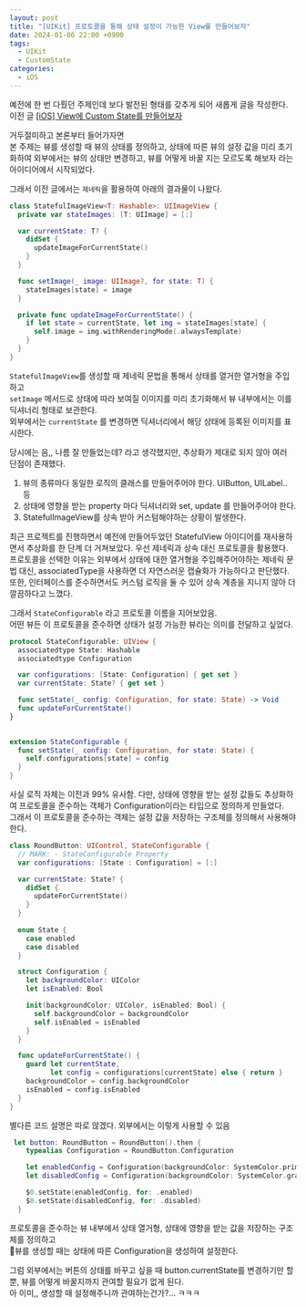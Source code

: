```yaml
---
layout: post
title: "[UIKit] 프로토콜을 통해 상태 설정이 가능한 View를 만들어보자"
date: 2024-01-06 22:00 +0900
tags:
  - UIKit
  - CustomState
categories:
  - iOS
---
```

예전에 한 번 다뤘던 주제인데 보다 발전된 형태를 갖추게 되어 새롭게 글을 작성한다.   
이전 글 [[iOS] View에 Custom State를 만들어보자](https://walkerhilla.github.io/posts/UIKit-Custom-State-View/)

거두절미하고 본론부터 들어가자면   
본 주제는 뷰를 생성할 때 뷰의 상태를 정의하고, 상태에 따른 뷰의 설정 값을 미리 초기화하여
외부에서는 뷰의 상태만 변경하고, 뷰를 어떻게 바꿀 지는 모르도록 해보자 라는 아이디어에서 시작되었다.

그래서 이전 글에서는 `제네릭`을 활용하여 아래의 결과물이 나왔다.
```swift
class StatefulImageView<T: Hashable>: UIImageView {
  private var stateImages: [T: UIImage] = [:]

  var currentState: T? {
    didSet {
      updateImageForCurrentState()
    }
  }

  func setImage(_ image: UIImage?, for state: T) {
    stateImages[state] = image
  }

  private func updateImageForCurrentState() {
    if let state = currentState, let img = stateImages[state] {
      self.image = img.withRenderingMode(.alwaysTemplate)
    }
  }
}
```

`StatefulImageView`를 생성할 때 제네릭 문법을 통해서 상태를 열거한 열거형을 주입하고   
`setImage` 메서드로 상태에 따라 보여질 이미지를 미리 초기화해서 뷰 내부에서는 이를 딕셔너리 형태로 보관한다.   
외부에서는 `currentState` 를 변경하면 딕셔너리에서 해당 상태에 등록된 이미지를 표시한다.

당시에는 음,, 나름 잘 만들었는데? 라고 생각했지만, 추상화가 제대로 되지 않아 여러 단점이 존재했다.
1. 뷰의 종류마다 동일한 로직의 클래스를 만들어주어야 한다. UIButton, UILabel.. 등
2. 상태에 영향을 받는 property 마다 딕셔너리와 set, update 를 만들어주어야 한다.
3. StatefulImageView를 상속 받아 커스텀해야하는 상황이 발생한다.

최근 프로젝트를 진행하면서 예전에 만들어두었던 StatefulView 아이디어를 재사용하면서 추상화를 한 단계 더 거쳐보았다.
우선 제네릭과 상속 대신 프로토콜을 활용했다. 프로토콜을 선택한 이유는 외부에서 상태에 대한 열거형을 주입해주어야하는 제네릭 문법 대신, associatedType을 사용하면 더 자연스러운 캡슐화가 가능하다고 판단했다. 또한, 인터페이스를 준수하면서도 커스텀 로직을 둘 수 있어 상속 계층을 지니지 않아 더 깔끔하다고 느꼈다.

그래서 `StateConfigurable` 라고 프로토콜 이름을 지어보았음.   
어떤 뷰든 이 프로토콜을 준수하면 상태가 설정 가능한 뷰라는 의미를 전달하고 싶었다.

```swift
protocol StateConfigurable: UIView {
  associatedtype State: Hashable
  associatedtype Configuration

  var configurations: [State: Configuration] { get set }
  var currentState: State? { get set }

  func setState(_ config: Configuration, for state: State) -> Void
  func updateForCurrentState()
}
  

extension StateConfigurable {
  func setState(_ config: Configuration, for state: State) {
    self.configurations[state] = config
  }
}
```

사실 로직 자체는 이전과 99% 유사함. 다만, 상태에 영향을 받는 설정 값들도 추상화하여 프로토콜을 준수하는 객체가 Configuration이라는 타입으로 정의하게 만들었다.   
그래서 이 프로토콜을 준수하는 객체는 설정 값을 저장하는 구조체를 정의해서 사용해야 한다.


```swift
class RoundButton: UIControl, StateConfigurable {
  // MARK: - StateConfigurable Property
  var configurations: [State : Configuration] = [:]

  var currentState: State? {
    didSet {
      updateForCurrentState()
    }
  }
  
  enum State {
    case enabled
    case disabled
  }

  struct Configuration {
    let backgroundColor: UIColor
    let isEnabled: Bool

    init(backgroundColor: UIColor, isEnabled: Bool) {
      self.backgroundColor = backgroundColor
      self.isEnabled = isEnabled
    }
  }

  func updateForCurrentState() {
    guard let currentState,
          let config = configurations[currentState] else { return }
    backgroundColor = config.backgroundColor
    isEnabled = config.isEnabled
  }
}
```

별다른 코드 설명은 따로 않겠다. 외부에서는 이렇게 사용할 수 있음

```swift
 let button: RoundButton = RoundButton().then {
    typealias Configuration = RoundButton.Configuration

    let enabledConfig = Configuration(backgroundColor: SystemColor.primaryNormal.uiColor, isEnabled: true)
    let disabledConfig = Configuration(backgroundColor: SystemColor.gray300.uiColor, isEnabled: false)

    $0.setState(enabledConfig, for: .enabled)
    $0.setState(disabledConfig, for: .disabled)
  }
```

프로토콜을 준수하는 뷰 내부에서 상태 열거형, 상태에 영향을 받는 값을 저장하는 구조체를 정의하고   
뷰를 생성할 때는 상태에 따른 Configuration을 생성하여 설정한다.

그럼 외부에서는 버튼의 상태를 바꾸고 싶을 때 button.currentState를 변경하기만 할 뿐, 뷰를 어떻게 바꿀지까지 관여할 필요가 없게 된다.   
아 이미,, 생성할 때 설정해주니까 관여하는건가?... ㅋㅋㅋ